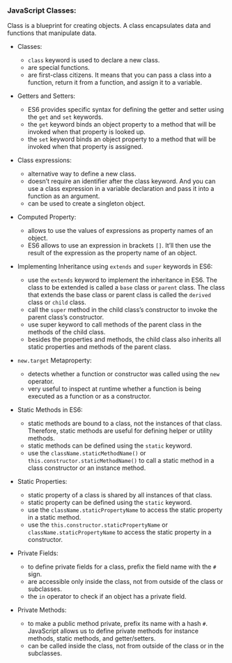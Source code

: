 <h3>JavaScript Classes:</h3>

Class is a blueprint for creating objects. A class encapsulates data and functions that manipulate data.

- Classes:
    * `class` keyword is used to declare a new class.
    * are special functions.
    * are first-class citizens. It means that you can pass a class into a function, return it from a function, and assign it to a variable.

- Getters and Setters:
    * ES6 provides specific syntax for defining the getter and setter using the `get` and `set` keywords.
    * the `get` keyword binds an object property to a method that will be invoked when that property is looked up.
    * the `set` keyword binds an object property to a method that will be invoked when that property is assigned.

- Class expressions:
    * alternative way to define a new class.
    * doesn’t require an identifier after the class keyword. And you can use a class expression in a variable declaration and pass it into a function as an argument.
    * can be used to create a singleton object.

- Computed Property:
    * allows to use the values of expressions as property names of an object.
    * ES6 allows to use an expression in brackets `[]`. It’ll then use the result of the expression as the property name of an object.

- Implementing Inheritance using `extends` and `super` keywords in ES6:
    * use the `extends` keyword to implement the inheritance in ES6. The class to be extended is called a `base` class or `parent` class. The class that extends the base class or parent class is called the `derived` class or `child` class.
    * call the `super`  method in the child class’s constructor to invoke the parent class’s constructor.
    * use super keyword to call methods of the parent class in the methods of the child class.
    * besides the properties and methods, the child class also inherits all static properties and methods of the parent class.

- `new.target` Metaproperty:
    * detects whether a function or constructor was called using the `new` operator.
    * very useful to inspect at runtime whether a function is being executed as a function or as a constructor. 

- Static Methods in ES6:
    * static methods are bound to a class, not the instances of that class. Therefore, static methods are useful for defining helper or utility methods.
    * static methods can be defined using the `static` keyword.
    * use the `className.staticMethodName()` or `this.constructor.staticMethodName()` to call a static method in a class constructor or an instance method.

- Static Properties:
    * static property of a class is shared by all instances of that class.
    * static property can be defined using the `static` keyword.
    * use the `className.staticPropertyName` to access the static property in a static method.
    * use the `this.constructor.staticPropertyName` or `className.staticPropertyName` to access the static property in a constructor.

- Private Fields:
    * to define private fields for a class, prefix the field name with the `#` sign.
    * are accessible only inside the class, not from outside of the class or subclasses.
    * the `in` operator to check if an object has a private field.

- Private Methods:
    * to make a public method private, prefix its name with a hash `#`. JavaScript allows us to define private methods for instance methods, static methods, and getter/setters.
    * can be called inside the class, not from outside of the class or in the subclasses.